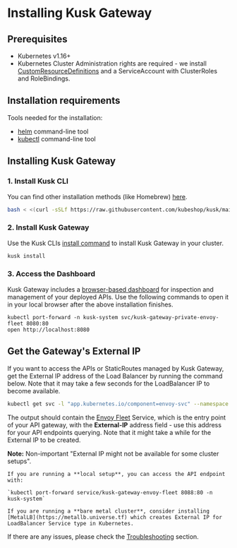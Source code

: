 # Installing Kusk Gateway

## **Prerequisites**

- Kubernetes v1.16+
- Kubernetes Cluster Administration rights are required - we 
  install [CustomResourceDefinitions](https://kubernetes.io/docs/concepts/extend-kubernetes/api-extension/custom-resources/#customresourcedefinitions) 
  and a ServiceAccount with ClusterRoles and RoleBindings.

## **Installation requirements**

Tools needed for the installation:

- [helm](https://helm.sh/docs/intro/install/) command-line tool
- [kubectl](https://kubernetes.io/docs/tasks/tools/) command-line tool

## **Installing Kusk Gateway**
### **1. Install Kusk CLI** 

You can find other installation methods (like Homebrew) [here](../cli/overview.md).

```sh
bash < <(curl -sSLf https://raw.githubusercontent.com/kubeshop/kusk/main/scripts/install.sh)
```

### **2. Install Kusk Gateway**

Use the Kusk CLIs [install command](../cli/install-cmd.md) to install Kusk Gateway in your cluster. 

```sh
kusk install
```

### **3. Access the Dashboard**

Kusk Gateway includes a [browser-based dashboard](../dashboard/overview.md) for inspection and management of your deployed APIs.
Use the following commands to open it in your local browser after the above installation finishes.

```shell
kubectl port-forward -n kusk-system svc/kusk-gateway-private-envoy-fleet 8080:80
open http://localhost:8080
```

## **Get the Gateway's External IP**

If you want to access the APIs or StaticRoutes managed by Kusk Gateway, get the External IP address of the 
Load Balancer by running the command below. Note that it may take a few seconds for the LoadBalancer IP to become available.

```sh
kubectl get svc -l "app.kubernetes.io/component=envoy-svc" --namespace kusk-system
```

The output should contain the [Envoy Fleet](../customresources/envoyfleet) Service, which is the entry point of your API gateway, with the **External-IP** address field - use this address for your API endpoints querying. Note that it might take a while for the External IP to be created.

**Note:** Non-important "External IP might not be available for some cluster setups".

    If you are running a **local setup**, you can access the API endpoint with: 
    
    `kubectl port-forward service/kusk-gateway-envoy-fleet 8088:80 -n kusk-system`

    If you are running a **bare metal cluster**, consider installing [MetalLB](https://metallb.universe.tf) which creates External IP for LoadBalancer Service type in Kubernetes.

If there are any issues, please check the [Troubleshooting](../guides/troubleshooting.md) section.
